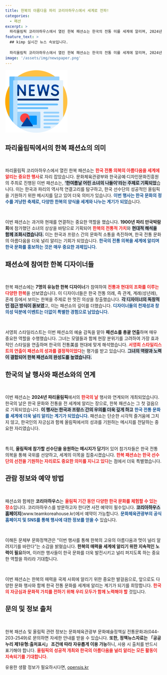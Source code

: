 ```yaml
---
title: 한복의 아름다움 파리 코리아하우스에서 세계로 전파!
categories:
  - 패션
excerpt: >
  파리올림픽 코리아하우스에서 열린 한복 패션쇼는 한국의 전통 미를 세계에 알리며, 2024년 올림픽 선수단의 성공을 기원했습니다. 한여름의 이야기를 담은 특별한 무대, 놓치지 마세요!
feature_text: >
  ## kimp 실시간 뉴스 속보입니다.

  파리올림픽 코리아하우스에서 열린 한복 패션쇼는 한국의 전통 미를 세계에 알리며, 2024년 올림픽 선수단의 성공을 기원했습니다. 한여름의 이야기를 담은 특별한 무대, 놓치지 마세요!
image: '/assets/img/newspaper.png'
---
```


<p><img src="/assets/img/newspaper.png" alt="kimplant 속보" /></p>

<h2 data-ke-size="size26">파리올림픽에서의 한복 패션쇼의 의미</h2>

<p data-ke-size="size16">&nbsp;</p>

<p>파리올림픽 코리아하우스에서 열린 한복 패션쇼는 <b><span style="color: #ee2323;">한국 전통 의복의 아름다움을 세계에 알리는 중요한 행사</span></b>로 자리 잡았습니다. 문화체육관광부와 한국공예·디자인문화진흥원의 주최로 진행된 이번 패션쇼는, <b><span style="background-color: #21538527;">‘한여름날 어린 소녀의 나들이’라는 주제로 기획되었</span></b>습니다. 이는 한국과 파리의 역사적 연결고리를 탐구하고, 한국 선수단의 성공적인 올림픽을 기원하기 위한 메시지를 담고 있어 더욱 의미가 있습니다. <b><span style="color: #1a5490;">이번 행사는 한국 문화의 정수를 겨냥한 축제로, 다양한 한복의 양식을 세계와 나누는 계기가 되었</span></b>습니다.</p>

<p data-ke-size="size16">&nbsp;</p>

<p>이번 패션쇼는 과거와 현재를 연결하는 중요한 역할을 했습니다. <b>1900년 파리 만국박람회</b>에 참가했던 소녀의 상상을 바탕으로 기획되어 <b><span style="color: #ee2323;">한복의 전통적 가치</span></b>와 <b><span style="background-color: #21538527;">현대적 해석을 함께 조화시켰습니다.</span></b> 이는 한국과 프랑스 간의 문화적 소통을 촉진하며, 한국 전통 문화의 아름다움을 더욱 널리 알리는 기회가 되었습니다. <b><span style="color: #1a5490;">한국의 전통 의복을 세계에 알리며 한국 문화를 홍보하는 것은 매우 중요한 과제입니다.</span></b></p>

<h2 data-ke-size="size26">패션쇼에 참여한 한복 디자이너들</h2>

<p data-ke-size="size16">&nbsp;</p>

<p>한복 패션쇼에는 <b>7명의 유능한 한복 디자이너</b>가 참여하여 <b><span style="color: #ee2323;">전통과 현대의 조화를 이루는 다양한 한복</span></b>을 선보였습니다. 이 디자이너들은 한국 전통 의례, 즉 관계, 계례(성년례), 혼례 등에서 보이는 한복을 주제로 한 멋진 의상을 창출했습니다. <b><span style="background-color: #21538527;">각 디자이너의 독창적인 접근 방식이 돋보였</span></b>고, 이는 패션쇼의 깊이를 더했습니다. <b><span style="color: #1a5490;">디자이너들의 천재성과 창의성 덕분에 이벤트는 더없이 특별한 경험으로 남았습니다.</span></b></p>

<p data-ke-size="size16">&nbsp;</p>

<p>서영희 스타일리스트는 이번 패션쇼의 예술 감독을 맡아 <b>패션쇼를 총괄 연출</b>하며 매우 중요한 역할을 수행했습니다. 그녀는 모델들과 함께 현장 분위기를 고려하여 가장 효과적인 스타일을 연출하며 한국의 전통美를 현대에 맞게 해석했습니다. <b><span style="color: #ee2323;">서영희 스타일리스트의 연출이 패션쇼의 성과를 결정적이었다</span></b>는 평가를 받고 있습니다. <b><span style="background-color: #21538527;">그녀의 역량과 노력이 결합되어 한복 패션쇼의 완성도를 높였습니다.</span></b></p>

<h2 data-ke-size="size26">한국의 날 행사와 패션쇼와의 연계</h2>

<p data-ke-size="size16">&nbsp;</p>

<p>이번 패션쇼는 <b>2024년 파리올림픽</b>에서의 <b><span style="color: #ee2323;">한국의 날</span></b> 행사와 연계되어 개최되었습니다. 한국의 날은 한국 문화와 전통을 전 세계에 알리는 장으로, 한복 패션쇼는 그 첫 걸음으로 기획되었습니다. <b><span style="background-color: #21538527;">이 행사는 한국과 프랑스 간의 우의를 더욱 깊게 하고</span></b> <b><span style="color: #1a5490;">한국 전통 문화를 세계에 더욱 널리 알리는 계기가 되었습니다.</span></b> 패션쇼는 단순한 시각적 즐거움에 그치지 않고, 한국인의 자긍심과 함께 올림픽에서의 성과를 기원하는 메시지를 전달하는 중요한 자리였습니다.</p>

<p data-ke-size="size16">&nbsp;</p>

<p>특히, <b>올림픽에 참가할 선수단을 응원하는 메시지가 담기</b>어 있어 참가자들은 한국 전통 의복을 통해 국위를 선양하고, 세계의 이목을 집중시켰습니다. <b><span style="color: #ee2323;">한복 패션쇼는 한국 선수단의 선전을 기원하는 자리로도 중요한 의미를 지니고 있다</span></b>는 점에서 더욱 특별했습니다.</p>

<h2 data-ke-size="size26">관람 정보와 예약 방법</h2>

<p data-ke-size="size16">&nbsp;</p>

<p>패션쇼와 함께한 <b>코리아하우스</b>는 <b><span style="color: #ee2323;">올림픽 기간 동안 다양한 한국 문화를 체험할 수 있는 장소</span></b>입니다. 코리아하우스를 방문하고자 한다면 사전 예약이 필수입니다. <b><span style="background-color: #21538527;">코리아하우스 홈페이지</span></b>(www.teamkoreahouse.kr)에서 예약이 가능합니다. <b><span style="color: #1a5490;">문화체육관광부의 공식 홈페이지 및 SNS를 통해 행사에 대한 정보를 얻을 수</span></b> 있습니다.</p>

<p data-ke-size="size16">&nbsp;</p>

<p>이해돈 문체부 문화정책관은 “이번 행사를 통해 한복의 고유의 아름다움과 멋이 널리 알려지기를 바란다”는 소감을 밝혔습니다. <b>한복의 매력을 세계에 알리기 위한 지속적인 노력이 필요</b>하며, 이러한 행사들이 한국 문화를 더욱 발전시키고 널리 퍼지도록 하는 중요한 역할을 하리라 기대합니다.</p>

<p data-ke-size="size16">&nbsp;</p>

<p>이번 패션쇼는 한복의 매력을 국제 사회에 알리기 위한 중요한 발걸음으로, 앞으로도 다양한 문화 행사와 함께 한국 전통 문화를 세계에 알리는 계기가 되기를 희망합니다. <b><span style="color: #ee2323;">한국의 자긍심과 문화적 가치를 전하기 위해 우리 모두가 함께 노력해야 할</span></b> 것입니다. </p>

<h2 data-ke-size="size26">문의 및 정보 출처</h2>

<p data-ke-size="size16">&nbsp;</p>

<p>한복 패션쇼 및 올림픽 관련 정보는 문화체육관광부 문화예술정책실 전통문화과(044-203-2549)로 문의하면 자세한 안내를 받을 수 있습니다. <b>또한, 정책뉴스자료는 「공공누리 제1유형:출처표시」 조건에 따라 자유롭게 이용 가능</b>하니, 사용 시 출처를 반드시 표기해야 합니다. <b><span style="color: #ee2323;">올림픽의 성공적 개최와 한국의 아름다움을 널리 알리는 모든 활동이 지속되기를 기대합니다.</span></b> </p>
유용한 생활 정보가 필요하시다면, <a href="https://opensis.kr" rel="dofollow">opensis.kr</a>


